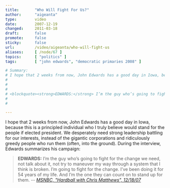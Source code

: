 ```yaml
---
title:       "Who Will Fight For Us?"
author:      "aigeanta"
type:        video
date:        2007-12-19
changed:     2011-03-18
draft:       false
promote:     false
sticky:      false
url:         /video/aigeanta/who-will-fight-us
aliases:     [ /node/67 ]
topics:      [ "politics" ]
tags:        [ "john edwards", "democratic primaries 2008" ]

# Summary:
# I hope that 2 weeks from now, John Edwards has a good day in Iowa, because this is a principled individual who I truly believe would stand for the people if elected president. We desperately need strong leadership battling for our interests, instead of the gigantic corporations and ridiculously greedy people who run them (often, into the ground). During the interview, Edwards summarizes his campaign:
#
#
#
# <blockquote><strong>EDWARDS:</strong> I’m the guy who’s going to fight for the change we need, not talk about it, not try to maneuver my way through a system that I think is broken.  I’m going to fight for the change.  I’ve been doing it for 54 years of my life.  And I’m the one they can count on to stand up for them. <cite>-- <a href="http://www.msnbc.msn.com/id/22318762/" title="Can Edwards break out from the rest?">MSNBC, "Hardball with Chris Matthews", 12/18/07</a></cite></blockquote>
#
#

---
```

I hope that 2 weeks from now, John Edwards has a good day in Iowa, because this is a principled individual who I truly believe would stand for the people if elected president. We desperately need strong leadership battling for our interests, instead of the gigantic corporations and ridiculously greedy people who run them (often, into the ground). During the interview, Edwards summarizes his campaign:



<blockquote><strong>EDWARDS:</strong> I’m the guy who’s going to fight for the change we need, not talk about it, not try to maneuver my way through a system that I think is broken.  I’m going to fight for the change.  I’ve been doing it for 54 years of my life.  And I’m the one they can count on to stand up for them. <cite>-- <a href="https://www.nbcnews.com/id/wbna22318762" title="Can Edwards break out from the rest?">MSNBC, "Hardball with Chris Matthews", 12/18/07</a></cite></blockquote>